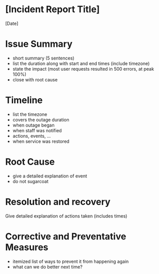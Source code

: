 <!--
Sample report: https://developers.googleblog.com/2013/05/google-api-infrastructure-outage_3.html

Video walk through: https://sysadmincasts.com/episodes/20-how-to-write-an-incident-report-postmortem

TODO: Auto-generation from template.
 -->
# [Incident Report Title]
[Date]


# Issue Summary

* short summary (5 sentences)
* list the duration along with start and end times (include timezone)
* state the impact (most user requests resulted in 500 errors, at peak 100%)
* close with root cause



# Timeline

* list the timezone
* covers the outage duration
* when outage began
* when staff was notified
* actions, events, …
* when service was restored



# Root Cause

* give a detailed explanation of event
* do not sugarcoat



# Resolution and recovery

Give detailed explanation of actions taken (includes times)



# Corrective and Preventative Measures

* itemized list of ways to prevent it from happening again
* what can we do better next time?
